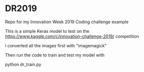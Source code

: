 # DR2019
Repo for my Innovation Week 2019 Coding challenge example

This is a simple Keras model to test on the https://www.kaggle.com/c/innovation-challenge-2019/ competition

I converted all the images first with "imagemagick"

Then run the code to train and test my model with

python dr_train.py
